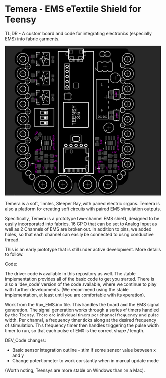 # Temera - EMS eTextile Shield for Teensy

TL;DR - A custom board and code for integrating electronics (especially EMS) into fabric garments.

![](Hardware/Capture2.PNG)

Temera is a soft, finnles, Sleeper Ray, with paired electric organs. Temera is also a platform for creating soft circuits with paired EMS stimulation outputs.

Specifically, Temera is a prototype two-channel EMS shield, designed to be easily incorporated into fabrics.
16 GPIO that can be set to Analog Input as well as 2 Channels of EMS are broken out. In addition to pins, we added holes, so that each channel can easily be connected to using conductive thread. 

This is an early prototype that is still under active development. More details to follow.

Code:

The driver code is available in this repository as well. The stable implementation provides all of the basic code to get you started. There is also a 'dev_code' version of the code available, where we continue to play with further developments. (We recommend using the stable implementation, at least until you are comfortable with its operation).

Work from the Run_EMS.ino file. This handles the board and the EMS signal generation. The signal generation works through a series of timers handled by the Teensy. There are individual timers per channel frequency and pulse width. Per channel, a frequency timer ticks along at the desired frequency of stimulation. This frequency timer then handles triggering the pulse width timer to run, so that each pulse of EMS is the correct shape / length. 

DEV_Code changes:
+ Basic sensor integration outline - stim if some sensor value between x and y
+ Change potentiometer to work constantly when in manual update mode 

(Worth noting, Teensys are more stable on Windows than on a Mac).
